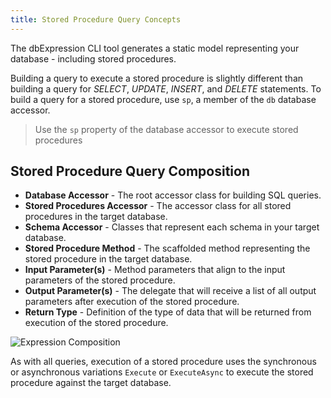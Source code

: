 ```yaml
---
title: Stored Procedure Query Concepts
---
```


The dbExpression CLI tool generates a static model representing your database - including stored procedures.  

Building a query to execute a stored procedure is slightly different than building a query for *SELECT*, *UPDATE*, 
*INSERT*, and *DELETE* statements.  To build a query for a stored procedure, use `sp`, 
a member of the `db` database accessor.

> Use the `sp` property of the database accessor to execute stored procedures

## Stored Procedure Query Composition
* **Database Accessor** - The root accessor class for building SQL queries.
* **Stored Procedures Accessor** - The accessor class for all stored procedures in the target database.
* **Schema Accessor** - Classes that represent each schema in your target database.
* **Stored Procedure Method** - The scaffolded method representing the stored procedure in the target database.
* **Input Parameter(s)** - Method parameters that align to the input parameters of the stored procedure.
* **Output Parameter(s)** - The delegate that will receive a list of all output parameters after execution of the stored procedure.
* **Return Type** - Definition of the type of data that will be returned from execution of the stored procedure.

![Expression Composition](https://dbexpressionpublic.blob.core.windows.net/docs/sproc-expression-execution.png)

As with all queries, execution of a stored procedure uses the synchronous or asynchronous variations `Execute` or `ExecuteAsync` to execute the stored 
procedure against the target database.
